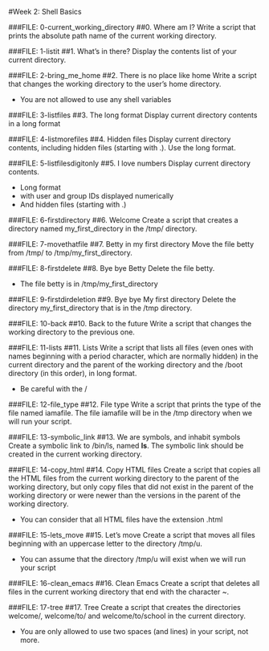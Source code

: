 #Week 2: Shell Basics

###FILE: 0-current_working_directory
##0. Where am I?
Write a script that prints the absolute path name of the current working directory.

###FILE: 1-listit
##1. What’s in there?
Display the contents list of your current directory.

###FILE: 2-bring_me_home
##2. There is no place like home
Write a script that changes the working directory to the user’s home directory.
- You are not allowed to use any shell variables

###FILE: 3-listfiles
##3. The long format
Display current directory contents in a long format

###FILE: 4-listmorefiles
##4. Hidden files
Display current directory contents, including hidden files (starting with .). Use the long format.

###FILE: 5-listfilesdigitonly
##5. I love numbers
Display current directory contents.
- Long format
- with user and group IDs displayed numerically
- And hidden files (starting with .)

###FILE: 6-firstdirectory
##6. Welcome
Create a script that creates a directory named my_first_directory in the /tmp/ directory.

###FILE: 7-movethatfile
##7. Betty in my first directory
Move the file betty from /tmp/ to /tmp/my_first_directory.

###FILE: 8-firstdelete
##8. Bye bye Betty
Delete the file betty.
- The file betty is in /tmp/my_first_directory

###FILE: 9-firstdirdeletion
##9. Bye bye My first directory
Delete the directory my_first_directory that is in the /tmp directory.

###FILE: 10-back
##10. Back to the future
Write a script that changes the working directory to the previous one.

###FILE: 11-lists
##11. Lists
Write a script that lists all files (even ones with names beginning with a period character, which are normally hidden) in the current directory and the parent of the working directory and the /boot directory (in this order), in long format.
- Be careful with the /

###FILE: 12-file_type
##12. File type
Write a script that prints the type of the file named iamafile. The file iamafile will be in the /tmp directory when we will run your script.

###FILE: 13-symbolic_link
##13. We are symbols, and inhabit symbols
Create a symbolic link to /bin/ls, named __ls__. The symbolic link should be created in the current working directory.

###FILE: 14-copy_html
##14. Copy HTML files
Create a script that copies all the HTML files from the current working directory to the parent of the working directory, but only copy files that did not exist in the parent of the working directory or were newer than the versions in the parent of the working directory.
- You can consider that all HTML files have the extension .html

###FILE: 15-lets_move
##15. Let’s move
Create a script that moves all files beginning with an uppercase letter to the directory /tmp/u.
- You can assume that the directory /tmp/u will exist when we will run your script

###FILE: 16-clean_emacs
##16. Clean Emacs
Create a script that deletes all files in the current working directory that end with the character ~.

###FILE: 17-tree
##17. Tree
Create a script that creates the directories welcome/, welcome/to/ and welcome/to/school in the current directory.
- You are only allowed to use two spaces (and lines) in your script, not more.

